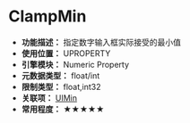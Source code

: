 ﻿# ClampMin

- **功能描述：** 指定数字输入框实际接受的最小值
- **使用位置：** UPROPERTY
- **引擎模块：** Numeric Property
- **元数据类型：** float/int
- **限制类型：** float,int32
- **关联项：** [UIMin](#Meta_Numeric_UIMin)
- **常用程度：** ★★★★★